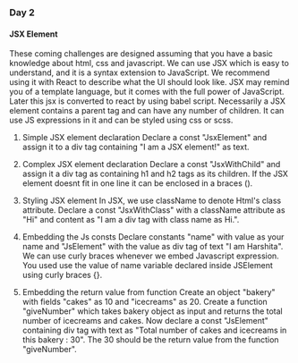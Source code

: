 ### Day 2

#### JSX Element
These coming challenges are designed assuming that you have a basic knowledge about html, css and javascript. We can use JSX which is easy to understand, and it is a syntax extension to JavaScript. We recommend using it with React to describe what the UI should look like. JSX may remind you of a template language, but it comes with the full power of JavaScript. Later this jsx is converted to react by using babel script. Necessarily a JSX element contains a parent tag and can have any number of children. It can use JS expressions in it and can be styled using css or scss.

1. Simple JSX element declaration
Declare a const "JsxElement" and assign it to a div tag containing "I am a JSX element!" as text.

2. Complex JSX element declaration
Declare a const "JsxWithChild" and assign it a div tag as containing h1 and h2 tags as its children. If the JSX element doesnt fit in one line it can be enclosed in a braces (). 

3. Styling JSX element
In JSX, we use className to denote Html's class attribute. Declare a const "JsxWithClass" with a className attribute as "Hi" and content as "I am a div tag with class name as Hi.".  

4. Embedding the Js consts
Declare constants "name" with value as your name and "JsElement" with the value as div tag of text "I am Harshita". We can use curly braces whenever we embed Javascript expression. You used use the value of name variable declared inside JSElement using curly braces {}.

5. Embedding the return value from function
Create an object "bakery" with fields "cakes" as 10 and "icecreams" as 20. Create a function "giveNumber" which takes bakery object as input and returns the total number of icecreams and cakes. Now declare a const "JsElement"  containing div tag with text as "Total number of cakes and icecreams in this bakery : 30". The 30 should be the return value from the function "giveNumber".

